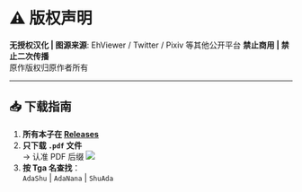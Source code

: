 # ⚠️ 版权声明
**无授权汉化 | 图源来源**: EhViewer / Twitter / Pixiv  等其他公开平台
**禁止商用 | 禁止二次传播**  
原作版权归原作者所有

---

## 📥 下载指南
1. **所有本子在 [Releases](https://github.com/你的用户名/仓库名/releases)**
2. **只下载 `.pdf` 文件**  
   → 认准 PDF 后缀 ![](https://img.icons8.com/ios/50/pdf.png)
3. **按 Tga 名查找**：  
   `AdaShu` | `AdaNana` | `ShuAda`  
   

